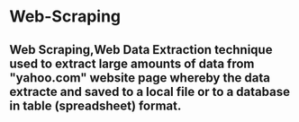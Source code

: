 # Web-Scraping
## Web Scraping,Web Data Extraction technique used to extract large amounts of data from "yahoo.com" website page whereby the data extracte and saved to a local file or to a database in table (spreadsheet) format.

